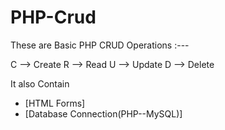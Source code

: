 # PHP-Crud

These are Basic PHP CRUD Operations :---

C --> Create
R --> Read
U --> Update
D --> Delete

It also Contain 
* [HTML Forms]
* [Database Connection(PHP--MySQL)]
